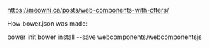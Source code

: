 https://meowni.ca/posts/web-components-with-otters/


How bower.json was made:

bower init
bower install --save webcomponents/webcomponentsjs

